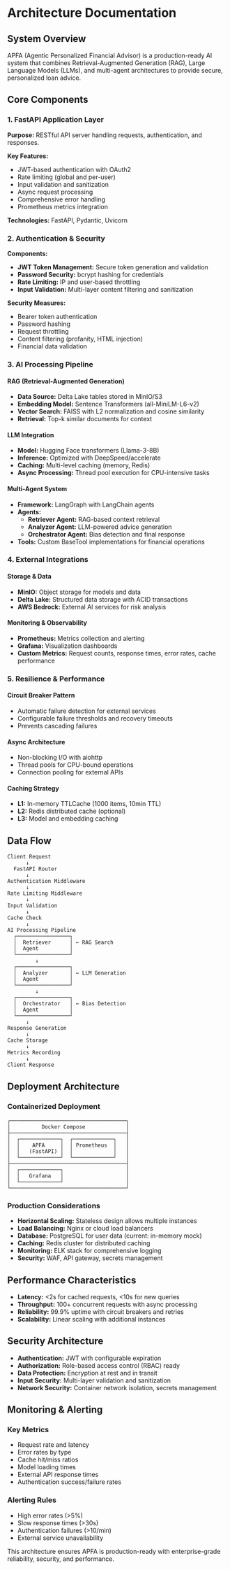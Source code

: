 # Architecture Documentation

## System Overview

APFA (Agentic Personalized Financial Advisor) is a production-ready AI system that combines Retrieval-Augmented Generation (RAG), Large Language Models (LLMs), and multi-agent architectures to provide secure, personalized loan advice.

## Core Components

### 1. FastAPI Application Layer

**Purpose:** RESTful API server handling requests, authentication, and responses.

**Key Features:**
- JWT-based authentication with OAuth2
- Rate limiting (global and per-user)
- Input validation and sanitization
- Async request processing
- Comprehensive error handling
- Prometheus metrics integration

**Technologies:** FastAPI, Pydantic, Uvicorn

### 2. Authentication & Security

**Components:**
- **JWT Token Management:** Secure token generation and validation
- **Password Security:** bcrypt hashing for credentials
- **Rate Limiting:** IP and user-based throttling
- **Input Validation:** Multi-layer content filtering and sanitization

**Security Measures:**
- Bearer token authentication
- Password hashing
- Request throttling
- Content filtering (profanity, HTML injection)
- Financial data validation

### 3. AI Processing Pipeline

#### RAG (Retrieval-Augmented Generation)
- **Data Source:** Delta Lake tables stored in MinIO/S3
- **Embedding Model:** Sentence Transformers (all-MiniLM-L6-v2)
- **Vector Search:** FAISS with L2 normalization and cosine similarity
- **Retrieval:** Top-k similar documents for context

#### LLM Integration
- **Model:** Hugging Face transformers (Llama-3-8B)
- **Inference:** Optimized with DeepSpeed/accelerate
- **Caching:** Multi-level caching (memory, Redis)
- **Async Processing:** Thread pool execution for CPU-intensive tasks

#### Multi-Agent System
- **Framework:** LangGraph with LangChain agents
- **Agents:**
  - **Retriever Agent:** RAG-based context retrieval
  - **Analyzer Agent:** LLM-powered advice generation
  - **Orchestrator Agent:** Bias detection and final response
- **Tools:** Custom BaseTool implementations for financial operations

### 4. External Integrations

#### Storage & Data
- **MinIO:** Object storage for models and data
- **Delta Lake:** Structured data storage with ACID transactions
- **AWS Bedrock:** External AI services for risk analysis

#### Monitoring & Observability
- **Prometheus:** Metrics collection and alerting
- **Grafana:** Visualization dashboards
- **Custom Metrics:** Request counts, response times, error rates, cache performance

### 5. Resilience & Performance

#### Circuit Breaker Pattern
- Automatic failure detection for external services
- Configurable failure thresholds and recovery timeouts
- Prevents cascading failures

#### Async Architecture
- Non-blocking I/O with aiohttp
- Thread pools for CPU-bound operations
- Connection pooling for external APIs

#### Caching Strategy
- **L1:** In-memory TTLCache (1000 items, 10min TTL)
- **L2:** Redis distributed cache (optional)
- **L3:** Model and embedding caching

## Data Flow

```
Client Request
      ↓
  FastAPI Router
      ↓
Authentication Middleware
      ↓
Rate Limiting Middleware
      ↓
Input Validation
      ↓
Cache Check
      ↓
AI Processing Pipeline
  ┌─────────────────┐
  │  Retriever      │ ← RAG Search
  │  Agent          │
  └─────────────────┘
         ↓
  ┌─────────────────┐
  │  Analyzer       │ ← LLM Generation
  │  Agent          │
  └─────────────────┘
         ↓
  ┌─────────────────┐
  │  Orchestrator   │ ← Bias Detection
  │  Agent          │
  └─────────────────┘
      ↓
Response Generation
      ↓
Cache Storage
      ↓
Metrics Recording
      ↓
Client Response
```

## Deployment Architecture

### Containerized Deployment

```
┌─────────────────────────────────────┐
│          Docker Compose             │
├─────────────────────────────────────┤
│  ┌─────────────┐  ┌─────────────┐   │
│  │    APFA     │  │ Prometheus  │   │
│  │   (FastAPI) │  │             │   │
│  └─────────────┘  └─────────────┘   │
├─────────────────────────────────────┤
│  ┌─────────────┐                    │
│  │   Grafana   │                    │
│  └─────────────┘                    │
└─────────────────────────────────────┘
```

### Production Considerations

- **Horizontal Scaling:** Stateless design allows multiple instances
- **Load Balancing:** Nginx or cloud load balancers
- **Database:** PostgreSQL for user data (current: in-memory mock)
- **Caching:** Redis cluster for distributed caching
- **Monitoring:** ELK stack for comprehensive logging
- **Security:** WAF, API gateway, secrets management

## Performance Characteristics

- **Latency:** <2s for cached requests, <10s for new queries
- **Throughput:** 100+ concurrent requests with async processing
- **Reliability:** 99.9% uptime with circuit breakers and retries
- **Scalability:** Linear scaling with additional instances

## Security Architecture

- **Authentication:** JWT with configurable expiration
- **Authorization:** Role-based access control (RBAC) ready
- **Data Protection:** Encryption at rest and in transit
- **Input Security:** Multi-layer validation and sanitization
- **Network Security:** Container network isolation, secrets management

## Monitoring & Alerting

### Key Metrics
- Request rate and latency
- Error rates by type
- Cache hit/miss ratios
- Model loading times
- External API response times
- Authentication success/failure rates

### Alerting Rules
- High error rates (>5%)
- Slow response times (>30s)
- Authentication failures (>10/min)
- External service unavailability

This architecture ensures APFA is production-ready with enterprise-grade reliability, security, and performance.